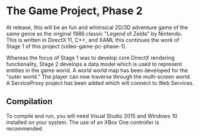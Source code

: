 # The Game Project, Phase 2
At release, this will be an fun and whimsical 2D/3D adventure game of the same genre as the original 1986 classic "Legend of Zelda" by Nintendo.  This is written in DirectX 11, C++, and XAML this continues the work of Stage 1 of this project (video-game-pc-phase-1).

Whereas the focus of Stage 1 was to develop core DirectX rendering functionality, Stage 2 develops a data model which is used to represent entities in the game world.  A world world map has been developed for the "outer world."  The player can now traverse through the multi-screen world.  A ServiceProxy project has been added which will connect to Web Services.



Compilation
-------------------------
To compile and run, you will need Visual Studio 2015 and Windows 10 installed on your system.  The use of an XBox One controller is recommended.


